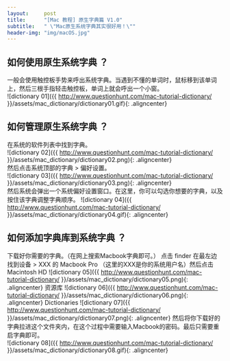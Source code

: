 ```yaml
---
layout:     post
title:      "[Mac 教程] 原生字典篇 V1.0"
subtitle:   " \"Mac原生系统字典其实很好用！\""
header-img: "img/macOS.jpg"
---
```

## 如何使用原生系统字典 ？
一般会使用触控板手势来呼出系统字典。当遇到不懂的单词时，鼠标移到该单词上，然后三根手指轻击触控板，单词上就会呼出一个小窗。<br/>
![dictionary 01]({{ http://www.questionhunt.com/mac-tutorial-dictionary/ }}/assets/mac_dictionary/dictionary01.gif){: .aligncenter}<br/>

## 如何管理原生系统字典 ？
在系统的软件列表中找到字典。<br/>
![dictionary 02]({{ http://www.questionhunt.com/mac-tutorial-dictionary/ }}/assets/mac_dictionary/dictionary02.png){: .aligncenter}<br/>
然后点击系统顶部的字典 > 偏好设置。<br/>
![dictionary 03]({{ http://www.questionhunt.com/mac-tutorial-dictionary/ }}/assets/mac_dictionary/dictionary03.png){: .aligncenter}<br/>
然后系统会弹出一个系统偏好设置窗口。在这里，你可以勾选你想要的字典，以及按住该字典调整字典顺序。
![dictionary 04]({{ http://www.questionhunt.com/mac-tutorial-dictionary/ }}/assets/mac_dictionary/dictionary04.gif){: .aligncenter}<br/>

## 如何添加字典库到系统字典 ？
下载好你需要的字典。（在网上搜索Macbook字典即可。）
点击 finder 在最左边找到设备 > XXX 的 Macbook Pro （这里的XXX是你的系统用户名）然后点击 Macintosh HD
![dictionary 05]({{ http://www.questionhunt.com/mac-tutorial-dictionary/ }}/assets/mac_dictionary/dictionary05.png){: .aligncenter}
资源库
![dictionary 06]({{ http://www.questionhunt.com/mac-tutorial-dictionary/ }}/assets/mac_dictionary/dictionary06.png){: .aligncenter}
Dictionaries
![dictionary 07]({{ http://www.questionhunt.com/mac-tutorial-dictionary/ }}/assets/mac_dictionary/dictionary07.png){: .aligncenter}
然后将你下载好的字典拉进这个文件夹内，在这个过程中需要输入Macbook的密码。最后只需要重启字典即可。<br/>
![dictionary 08]({{ http://www.questionhunt.com/mac-tutorial-dictionary/ }}/assets/mac_dictionary/dictionary08.gif){: .aligncenter}<br/>
